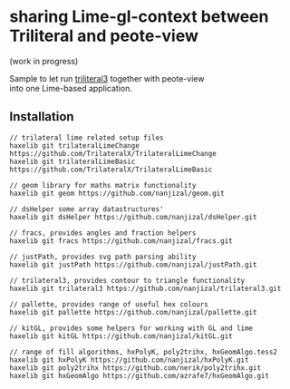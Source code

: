 # sharing Lime-gl-context between Triliteral and peote-view
  
(work in progress)  
  
Sample to let run [triliteral3](https://github.com/nanjizal/trilateral3) together with peote-view  
into one Lime-based application.  
  
  
## Installation
```
// trilateral lime related setup files
haxelib git trilateralLimeChange https://github.com/TrilateralX/TrilateralLimeChange
haxelib git trilateralLimeBasic https://github.com/TrilateralX/TrilateralLimeBasic

// geom library for maths matrix functionality
haxelib git geom https://github.com/nanjizal/geom.git

// dsHelper some array datastructures'
haxelib git dsHelper https://github.com/nanjizal/dsHelper.git

// fracs, provides angles and fraction helpers
haxelib git fracs https://github.com/nanjizal/fracs.git

// justPath, provides svg path parsing ability
haxelib git justPath https://github.com/nanjizal/justPath.git

// trilateral3, provides contour to triangle functionality
haxelib git trilateral3 https://github.com/nanjizal/trilateral3.git

// pallette, provides range of useful hex colours
haxelib git pallette https://github.com/nanjizal/pallette.git

// kitGL, provides some helpers for working with GL and lime
haxelib git kitGL https://github.com/nanjizal/kitGL.git

// range of fill algorithms, hxPolyK, poly2trihx, hxGeomAlgo.tess2
haxelib git hxPolyK https://github.com/nanjizal/hxPolyK.git
haxelib git poly2trihx https://github.com/nerik/poly2trihx.git
haxelib git hxGeomAlgo https://github.com/azrafe7/hxGeomAlgo.git
```
